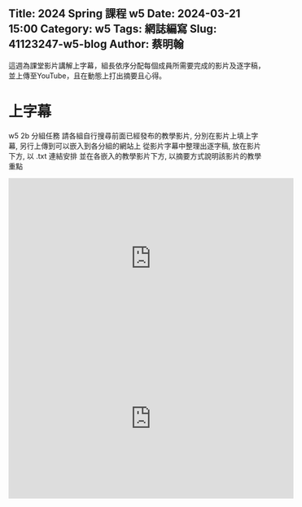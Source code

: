 Title: 2024 Spring 課程 w5
Date: 2024-03-21 15:00
Category: w5
Tags: 網誌編寫
Slug: 41123247-w5-blog
Author: 蔡明翰
---
這週為課堂影片講解上字幕，組長依序分配每個成員所需要完成的影片及逐字稿，並上傳至YouTube，且在動態上打出摘要且心得。

<!-- PELICAN_END_SUMMARY -->

# 上字幕
w5 2b 分組任務
請各組自行搜尋前面已經發布的教學影片, 分別在影片上填上字幕, 另行上傳到可以嵌入到各分組的網站上
從影片字幕中整理出逐字稿, 放在影片下方, 以 .txt 連結安排
並在各嵌入的教學影片下方, 以摘要方式說明該影片的教學重點
<iframe width="560" height="315" src="https://www.youtube.com/embed/S-5QAeogShM?si=k885q4WrW7YuSly_" title="YouTube video player" frameborder="0" allow="accelerometer; autoplay; clipboard-write; encrypted-media; gyroscope; picture-in-picture; web-share" referrerpolicy="strict-origin-when-cross-origin" allowfullscreen></iframe>


<iframe width="560" height="315" src="https://www.youtube.com/embed/v9EAEM2n8XA?si=GYusCQ4ZP2ZNdsqZ" title="YouTube video player" frameborder="0" allow="accelerometer; autoplay; clipboard-write; encrypted-media; gyroscope; picture-in-picture; web-share" referrerpolicy="strict-origin-when-cross-origin" allowfullscreen></iframe>
